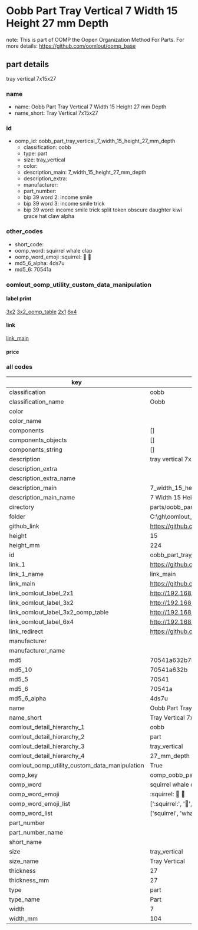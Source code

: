 # Oobb Part Tray Vertical 7 Width 15 Height 27 mm Depth  

note: This is part of OOMP the Oopen Organization Method For Parts. For more details: https://github.com/oomlout/oomp_base

##  part details
  



tray vertical 7x15x27



### name
* name: Oobb Part Tray Vertical 7 Width 15 Height 27 mm Depth
* name_short: Tray Vertical 7x15x27 
### id
* oomp_id: oobb_part_tray_vertical_7_width_15_height_27_mm_depth
  * classification: oobb
  * type: part
  * size: tray_vertical
  * color: 
  * description_main: 7_width_15_height_27_mm_depth
  * description_extra: 
  * manufacturer: 
  * part_number: 
  * bip 39 word 2: income smile
  * bip 39 word 3: income smile trick
  * bip 39 word: income smile trick split token obscure daughter kiwi grace hat claw alpha

### other_codes
* short_code: 
* oomp_word: squirrel whale clap
* oomp_word_emoji :squirrel: :whale: :clap:
* md5_6_alpha: 4ds7u
* md5_6: 70541a






### oomlout_oomp_utility_custom_data_manipulation
#### label print
[3x2](http://192.168.1.245:1112/?label=oomp%204ds7u)
[3x2_oomp_table](http://192.168.1.108:1112/?label=oomp%204ds7u)
[2x1](http://192.168.1.242:1112/?label=oomp%204ds7u)
[6x4](http://192.168.1.55:1112/?label=oomp%204ds7u)    

#### link

[link_main](https://github.com/oomlout/oomlout_oobb_version_4_generated_parts/tree/main/navigation_oomp/oobb/part/tray_vertical/7_width_15_height_27_mm_depth/part)                              

#### price







### all codes 
| key | value |  
| --- | --- |  
| classification | oobb |  
| classification_name | Oobb |  
| color |  |  
| color_name |  |  
| components | [] |  
| components_objects | [] |  
| components_string | [] |  
| description | tray vertical 7x15x27 |  
| description_extra |  |  
| description_extra_name |  |  
| description_main | 7_width_15_height_27_mm_depth |  
| description_main_name | 7 Width 15 Height 27 mm Depth |  
| directory | parts/oobb_part_tray_vertical_7_width_15_height_27_mm_depth |  
| folder | C:\gh\oomlout_oobb_version_4_generated_parts\parts\oobb_part_tray_vertical_7_width_15_height_27_mm_depth |  
| github_link | https://github.com/oomlout/oomlout_oomp_part_src/tree/main/parts/oobb_part_tray_vertical_7_width_15_height_27_mm_depth |  
| height | 15 |  
| height_mm | 224 |  
| id | oobb_part_tray_vertical_7_width_15_height_27_mm_depth |  
| link_1 | https://github.com/oomlout/oomlout_oobb_version_4_generated_parts/tree/main/navigation_oomp/oobb/part/tray_vertical/7_width_15_height_27_mm_depth/part |  
| link_1_name | link_main |  
| link_main | https://github.com/oomlout/oomlout_oobb_version_4_generated_parts/tree/main/navigation_oomp/oobb/part/tray_vertical/7_width_15_height_27_mm_depth/part |  
| link_oomlout_label_2x1 | http://192.168.1.242:1112/?label=oomp%204ds7u |  
| link_oomlout_label_3x2 | http://192.168.1.245:1112/?label=oomp%204ds7u |  
| link_oomlout_label_3x2_oomp_table | http://192.168.1.108:1112/?label=oomp%204ds7u |  
| link_oomlout_label_6x4 | http://192.168.1.55:1112/?label=oomp%204ds7u |  
| link_redirect | https://github.com/oomlout/oomlout_oobb_version_4_generated_parts/tree/main/parts/oobb_tray_vertical_07_15_27 |  
| manufacturer |  |  
| manufacturer_name |  |  
| md5 | 70541a632b7b66fa6171fd23d0f32b94 |  
| md5_10 | 70541a632b |  
| md5_5 | 70541 |  
| md5_6 | 70541a |  
| md5_6_alpha | 4ds7u |  
| name | Oobb Part Tray Vertical 7 Width 15 Height 27 mm Depth |  
| name_short | Tray Vertical 7x15x27  |  
| oomlout_detail_hierarchy_1 | oobb |  
| oomlout_detail_hierarchy_2 | part |  
| oomlout_detail_hierarchy_3 | tray_vertical |  
| oomlout_detail_hierarchy_4 | 27_mm_depth |  
| oomlout_oomp_utility_custom_data_manipulation | True |  
| oomp_key | oomp_oobb_part_tray_vertical_7_width_15_height_27_mm_depth |  
| oomp_word | squirrel whale clap |  
| oomp_word_emoji | :squirrel: :whale: :clap: |  
| oomp_word_emoji_list | [':squirrel:', ':whale:', ':clap:'] |  
| oomp_word_list | ['squirrel', 'whale', 'clap'] |  
| part_number |  |  
| part_number_name |  |  
| short_name |  |  
| size | tray_vertical |  
| size_name | Tray Vertical |  
| thickness | 27 |  
| thickness_mm | 27 |  
| type | part |  
| type_name | Part |  
| width | 7 |  
| width_mm | 104 |  
